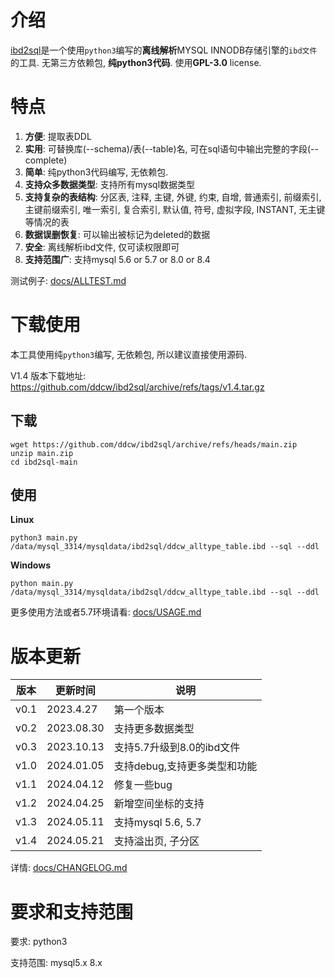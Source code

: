 # 介绍

[ibd2sql](https://github.com/ddcw/ibd2sql)是一个使用`python3`编写的**离线解析**MYSQL INNODB存储引擎的`ibd文件`的工具. 无第三方依赖包, **纯python3代码**. 使用**GPL-3.0** license.



# 特点

1. **方便**: 提取表DDL
2. **实用**: 可替换库(--schema)/表(--table)名, 可在sql语句中输出完整的字段(--complete)
3. **简单**: 纯python3代码编写, 无依赖包.
4. **支持众多数据类型**: 支持所有mysql数据类型
5. **支持复杂的表结构**: 分区表, 注释, 主键, 外键, 约束, 自增, 普通索引, 前缀索引, 主键前缀索引, 唯一索引, 复合索引, 默认值, 符号, 虚拟字段, INSTANT, 无主键等情况的表
6. **数据误删恢复**: 可以输出被标记为deleted的数据
7. **安全**: 离线解析ibd文件, 仅可读权限即可
8. **支持范围广**: 支持mysql 5.6 or 5.7 or 8.0 or 8.4



测试例子: [docs/ALLTEST.md](https://github.com/ddcw/ibd2sql/blob/main/docs/ALLTEST.md)



# 下载使用

本工具使用纯`python3`编写, 无依赖包, 所以建议直接使用源码.

V1.4 版本下载地址: <https://github.com/ddcw/ibd2sql/archive/refs/tags/v1.4.tar.gz>

## 下载

```shell
wget https://github.com/ddcw/ibd2sql/archive/refs/heads/main.zip
unzip main.zip
cd ibd2sql-main
```

## 使用

**Linux**

```shell
python3 main.py /data/mysql_3314/mysqldata/ibd2sql/ddcw_alltype_table.ibd --sql --ddl
```

**Windows**

```shell
python main.py /data/mysql_3314/mysqldata/ibd2sql/ddcw_alltype_table.ibd --sql --ddl
```

更多使用方法或者5.7环境请看:  [docs/USAGE.md](https://github.com/ddcw/ibd2sql/blob/main/docs/USAGE.md)



# 版本更新

| 版本   | 更新时间       | 说明                |
| ---- | ---------- | ----------------- |
| v0.1 | 2023.4.27  | 第一个版本             |
| v0.2 | 2023.08.30 | 支持更多数据类型          |
| v0.3 | 2023.10.13 | 支持5.7升级到8.0的ibd文件 |
| v1.0 | 2024.01.05 | 支持debug,支持更多类型和功能 |
| v1.1 | 2024.04.12 | 修复一些bug           |
| v1.2 | 2024.04.25 | 新增空间坐标的支持         |
| v1.3 | 2024.05.11 | 支持mysql 5.6, 5.7  |
| v1.4 | 2024.05.21 | 支持溢出页, 子分区        |

详情: [docs/CHANGELOG.md](https://github.com/ddcw/ibd2sql/blob/main/docs/CHANGELOG.md)



# 要求和支持范围

要求: python3

支持范围: mysql5.x 8.x
